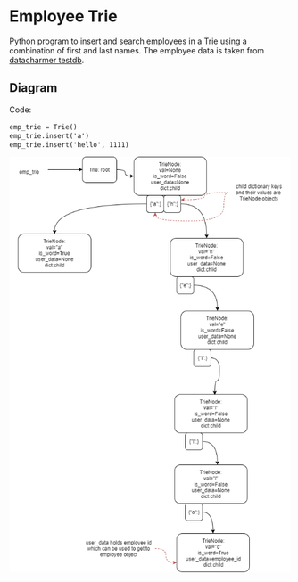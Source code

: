 # Employee Trie
Python program to insert and search employees in a Trie using a combination of first and last names.
The employee data is taken from [datacharmer testdb](https://github.com/datacharmer/test_db/).

## Diagram
Code:
```
emp_trie = Trie()
emp_trie.insert('a')
emp_trie.insert('hello', 1111)
```
![Alt text](Employee_Trie/Data/Employee_Trie.png?raw=true "Employee Trie Objects")